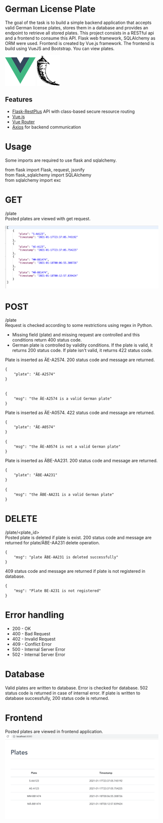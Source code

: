 # German License Plate
The goal of the task is to build a simple backend application that accepts valid German license plates, stores them in a database and provides an endpoint to retrieve all stored plates. This project consists in a RESTful api and a frontend to consume this API. Flask web framework, SQLAlchemy as ORM were used. Frontend is created by Vue.js framework. The frontend is build using VueJS and Bootstrap. You can view plates.

![Vue Logo](/docs/vue-logo.png "Vue Logo") ![Flask Logo](/docs/flask-logo.png "Flask Logo")

## Features
* [Flask-RestPlus](http://flask-restplus.readthedocs.io) API with class-based secure resource routing
* [Vue.js](https://vuejs.org/)
* [Vue Router](https://router.vuejs.org/)
* [Axios](https://github.com/axios/axios/) for backend communication

# Usage
Some imports are required to use flask and sqlalchemy.

from flask import Flask, request, jsonify<br />
from flask_sqlalchemy import SQLAlchemy<br />
from sqlalchemy import exc<br />

# 
# GET
/plate <br />
Posted plates are viewed with get request.

![Data Structure](/docs/data_structure.png "Data Structure")

# POST
/plate <br />
Request is checked according to some restrictions using regex in Python.
* Missing field (plate) and missing request are controlled and this conditions return 400 status code.
* German plate is controlled by validity conditions. If the plate is valid, it returns 200 status code. If plate isn't valid, it returns 422 status code.

Plate is inserted as ÄE-A2574. 200 status code and message are returned.

	{
		"plate": "ÄE-A2574"
	}


	{
	    "msg": "the ÄE-A2574 is a valid German plate"
	}

Plate is inserted as ÄE-A0574. 422 status code and message are returned.

	{
		"plate": "ÄE-A0574"
	}

	{
	    "msg": "the ÄE-A0574 is not a valid German plate"
	}

Plate is inserted as ÄBE-AA231. 200 status code and message are returned.

	{
		"plate": "ÄBE-AA231"
	}

	{
	    "msg": "the ÄBE-AA231 is a valid German plate"
	}

# DELETE
/plate/<plate_id> <br />
Posted plate is deleted if plate is exist. 
200 status code and message are returned for plate/ÄBE-AA231 delete operation.

	{
	    "msg": "plate ÄBE-AA231 is deleted successfully"
	}

409 status code and message are returned if plate is not registered in database.

	{
	    "msg": "Plate BE-A231 is not registered"
	}
	
# Error handling
* 200 - OK
* 400 - Bad Request
* 402 - Invalid Request
* 409 - Conflict Error
* 500 - Internal Server Error
* 502 - Internal Server Error

# Database
Valid plates are written to database. Error is checked for database. 502 status code is returned in case of internal error. If plate is written to database successfully, 200 status code is returned.

 # Frontend
 Posted plates are viewed in frontend application.
 ![Frontend Logo](/docs/frontend.png "Frontend")









